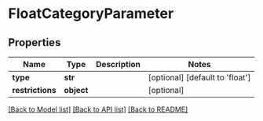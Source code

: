 # FloatCategoryParameter

## Properties
Name | Type | Description | Notes
------------ | ------------- | ------------- | -------------
**type** | **str** |  | [optional] [default to 'float']
**restrictions** | **object** |  | [optional] 

[[Back to Model list]](../README.md#documentation-for-models) [[Back to API list]](../README.md#documentation-for-api-endpoints) [[Back to README]](../README.md)


